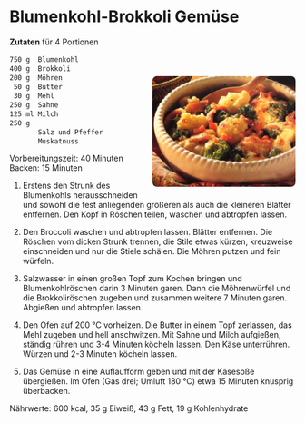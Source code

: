 Blumenkohl-Brokkoli Gemüse
==========================

**Zutaten** für 4 Portionen

<img align='right' style="margin:5ex 0 1ex 1em;border-radius:8px" width="50%" src="images/Blumenkohl-Brokkoli-Gemuese.jpg">

```
750 g  Blumenkohl 
400 g  Brokkoli
200 g  Möhren
 50 g  Butter
 30 g  Mehl
250 g  Sahne
125 ml Milch
250 g
       Salz und Pfeffer
       Muskatnuss
```

Vorbereitungszeit: 40 Minuten  
Backen: 15 Minuten  

1. Erstens den Strunk des Blumenkohls herausschneiden und sowohl die fest anliegenden größeren als auch die kleineren Blätter entfernen. Den Kopf in Röschen teilen, waschen und abtropfen lassen. 

2. Den Broccoli waschen und abtropfen lassen. Blätter entfernen. Die Röschen vom dicken Strunk trennen, die Stile etwas kürzen, kreuzweise einschneiden und nur die Stiele schälen. Die Möhren putzen und fein würfeln.

3. Salzwasser in einen großen Topf zum Kochen bringen und Blumenkohlröschen darin 3 Minuten garen. Dann die Möhrenwürfel und die Brokkoliröschen zugeben und zusammen weitere 7 Minuten garen. Abgießen und abtropfen lassen. 

4. Den Ofen auf 200 °C vorheizen. Die Butter in einem Topf zerlassen, das Mehl zugeben und hell anschwitzen. Mit Sahne und Milch aufgießen, ständig rühren und 3-4 Minuten köcheln lassen. Den Käse unterrühren. Würzen und 2-3 Minuten köcheln lassen. 

5. Das Gemüse in eine Auflaufform geben und mit der Käsesoße übergießen. Im Ofen (Gas drei; Umluft 180 °C) etwa 15 Minuten knusprig überbacken. 

Nährwerte: 600 kcal, 35 g Eiweiß, 43 g Fett, 19 g Kohlenhydrate
